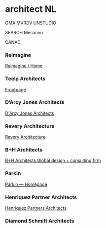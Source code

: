 # architect NL

OMA
MVRDV
UNSTUDIO

SEARCH
Mecanno

CANAD
### Reimagine

[Reimagine / Home](https://reimagine.ca/)

### Teelp Architects

[Frontpage](http://www.teeplearch.com/)

### D’Arcy Jones Architects

[D'Arcy Jones Architects](https://www.darcyjones.com/)

### Revery Architecture

[Revery Architecture](https://reveryarchitecture.com/)

### B+H Architects

[B+H Architects Global design + consulting firm](https://bharchitects.com/en/)

### Parkin

[Parkin — Homepage](https://www.parkin.ca/)

### Henriquez Partner Architects

[Henriquez Partners Architects](https://henriquezpartners.com/)

### Diamond Schmitt Architects


